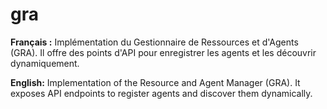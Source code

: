 # gra

**Français :** Implémentation du Gestionnaire de Ressources et d'Agents (GRA). Il offre des points d'API pour enregistrer les agents et les découvrir dynamiquement.

**English:** Implementation of the Resource and Agent Manager (GRA). It exposes API endpoints to register agents and discover them dynamically.
